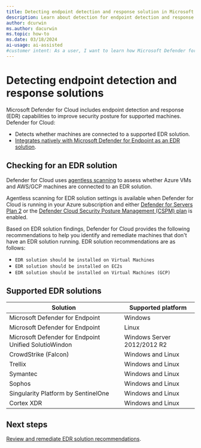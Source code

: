 ```yaml
---
title: Detecting endpoint detection and response solution in Microsoft Defender for Cloud
description: Learn about detection for endpoint detection and response solutions in Microsoft Defender for Cloud
author: dcurwin
ms.author: dacurwin
ms.topic: how-to
ms.date: 03/18/2024
ai-usage: ai-assisted
#customer intent: As a user, I want to learn how Microsoft Defender for Cloud can help me to protect enterprise endpoints, improve endpoint posture, and respond to security threats.
---
```


# Detecting endpoint detection and response solutions

Microsoft Defender for Cloud includes endpoint detection and response (EDR) capabilities to improve security posture for supported machines. Defender for Cloud:

- Detects whether machines are connected to a supported EDR solution.
- [Integrates natively with Microsoft Defender for Endpoint as an EDR solution](integration-defender-for-endpoint.md).


## Checking for an EDR solution

Defender for Cloud uses [agentless scanning](concept-agentless-data-collection.md) to assess whether Azure VMs and AWS/GCP machines are connected to an EDR solution. 

Agentless scanning for EDR solution settings is available when Defender for Cloud is running in your Azure subscription and either [Defender for Servers Plan 2](tutorial-enable-servers-plan.md) or the [Defender Cloud Security Posture Management (CSPM) plan](tutorial-enable-cspm-plan.md) is enabled. 

Based on EDR solution findings, Defender for Cloud provides the following recommendations to help you identify and remediate machines that don't have an EDR solution running. EDR solution recommendations are as follows:

- `EDR solution should be installed on Virtual Machines`
- `EDR solution should be installed on EC2s`
- `EDR solution should be installed on Virtual Machines (GCP)`


## Supported EDR solutions

**Solution** | **Supported platform**
--- | ---
Microsoft Defender for Endpoint | Windows 
Microsoft Defender for Endpoint | Linux
Microsoft Defender for Endpoint Unified SolutioWindon | Windows Server 2012/2012 R2
CrowdStrike (Falcon) | Windows and Linux
Trellix	| Windows and Linux
Symantec | Windows and Linux
Sophos | Windows and Linux
Singularity Platform by SentinelOne	| Windows and Linux
Cortex XDR | Windows and Linux


## Next steps

[Review and remediate EDR solution recommendations](endpoint-detection-response-solution-recommendations.md).
